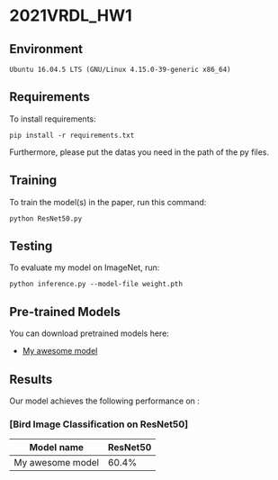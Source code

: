 # 2021VRDL_HW1

## Environment

```
Ubuntu 16.04.5 LTS (GNU/Linux 4.15.0-39-generic x86_64)
```

## Requirements

To install requirements:

```setup
pip install -r requirements.txt
```

Furthermore, please put the datas you need in the path of the py files.

## Training

To train the model(s) in the paper, run this command:

```train
python ResNet50.py 
```

## Testing

To evaluate my model on ImageNet, run:

```eval
python inference.py --model-file weight.pth 
```

## Pre-trained Models

You can download pretrained models here:

- [My awesome model](https://drive.google.com/weight.pth) 


## Results

Our model achieves the following performance on :

### [Bird Image Classification on ResNet50]

| Model name         | ResNet50  | 
| ------------------ |---------- | 
| My awesome model   |   60.4%   | 



